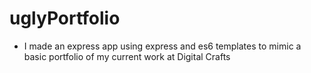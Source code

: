 # uglyPortfolio

- I made an express app using express and es6 templates to mimic a basic portfolio of my current work at Digital Crafts
